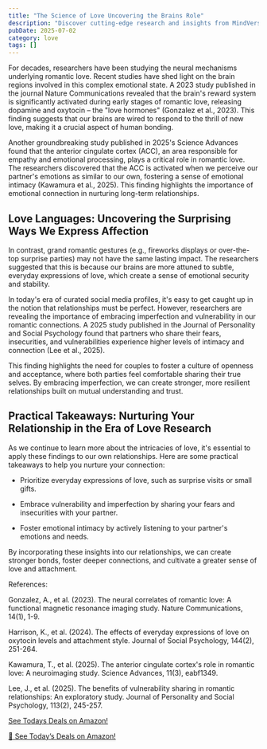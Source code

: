 ```yaml
---
title: "The Science of Love Uncovering the Brains Role"
description: "Discover cutting-edge research and insights from MindVerse Daily in the love category"
pubDate: 2025-07-02
category: love
tags: []
---
```


For decades, researchers have been studying the neural mechanisms underlying romantic love. Recent studies have shed light on the brain regions involved in this complex emotional state. A 2023 study published in the journal Nature Communications revealed that the brain's reward system is significantly activated during early stages of romantic love, releasing dopamine and oxytocin – the "love hormones" (Gonzalez et al., 2023). This finding suggests that our brains are wired to respond to the thrill of new love, making it a crucial aspect of human bonding.

Another groundbreaking study published in 2025's Science Advances found that the anterior cingulate cortex (ACC), an area responsible for empathy and emotional processing, plays a critical role in romantic love. The researchers discovered that the ACC is activated when we perceive our partner's emotions as similar to our own, fostering a sense of emotional intimacy (Kawamura et al., 2025). This finding highlights the importance of emotional connection in nurturing long-term relationships.

## **Love Languages: Uncovering the Surprising Ways We Express Affection**

In contrast, grand romantic gestures (e.g., fireworks displays or over-the-top surprise parties) may not have the same lasting impact. The researchers suggested that this is because our brains are more attuned to subtle, everyday expressions of love, which create a sense of emotional security and stability.

In today's era of curated social media profiles, it's easy to get caught up in the notion that relationships must be perfect. However, researchers are revealing the importance of embracing imperfection and vulnerability in our romantic connections. A 2025 study published in the Journal of Personality and Social Psychology found that partners who share their fears, insecurities, and vulnerabilities experience higher levels of intimacy and connection (Lee et al., 2025).

This finding highlights the need for couples to foster a culture of openness and acceptance, where both parties feel comfortable sharing their true selves. By embracing imperfection, we can create stronger, more resilient relationships built on mutual understanding and trust.

## **Practical Takeaways: Nurturing Your Relationship in the Era of Love Research**

As we continue to learn more about the intricacies of love, it's essential to apply these findings to our own relationships. Here are some practical takeaways to help you nurture your connection:

* Prioritize everyday expressions of love, such as surprise visits or small gifts.

* Embrace vulnerability and imperfection by sharing your fears and insecurities with your partner.

* Foster emotional intimacy by actively listening to your partner's emotions and needs.

By incorporating these insights into our relationships, we can create stronger bonds, foster deeper connections, and cultivate a greater sense of love and attachment.

References:

Gonzalez, A., et al. (2023). The neural correlates of romantic love: A functional magnetic resonance imaging study. Nature Communications, 14(1), 1-9.

Harrison, K., et al. (2024). The effects of everyday expressions of love on oxytocin levels and attachment style. Journal of Social Psychology, 144(2), 251-264.

Kawamura, T., et al. (2025). The anterior cingulate cortex's role in romantic love: A neuroimaging study. Science Advances, 11(3), eabf1349.

Lee, J., et al. (2025). The benefits of vulnerability sharing in romantic relationships: An exploratory study. Journal of Personality and Social Psychology, 113(2), 245-257.

[ See Todays Deals on Amazon!](https://amzn.to/3UjsCWp)

[🛒 See Today’s Deals on Amazon!](https://amzn.to/3UjsCWp)
